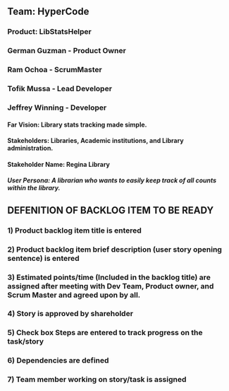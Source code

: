 ## Team: HyperCode
### Product: LibStatsHelper
### German Guzman - Product Owner
### Ram Ochoa - ScrumMaster
### Tofik Mussa - Lead Developer
### Jeffrey Winning - Developer
#### Far Vision: Library stats tracking made simple. 
#### Stakeholders: Libraries, Academic institutions, and Library administration.
#### Stakeholder Name: Regina Library 
##### User Persona: A librarian who wants to easily keep track of all counts within the library. 

## DEFENITION OF BACKLOG ITEM TO BE READY

### 1) Product backlog item title is entered
### 2) Product backlog item brief description (user story opening sentence) is entered
### 3) Estimated points/time (Included in the backlog title) are assigned after meeting with Dev Team, Product owner, and Scrum Master and agreed upon by all.
### 4) Story is approved by shareholder
### 5) Check box Steps are entered to track progress on the task/story 
### 6) Dependencies are defined
### 7) Team member working on story/task is assigned

